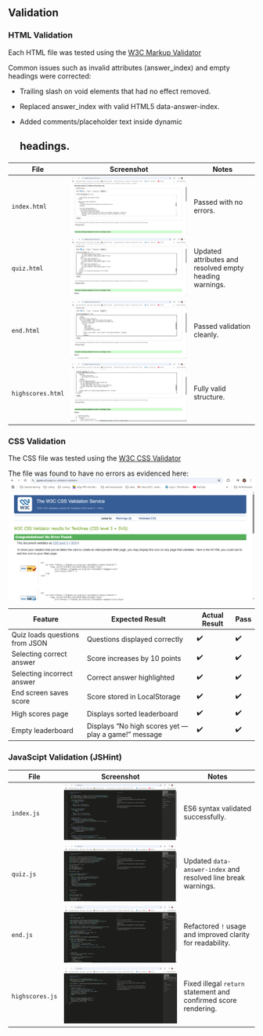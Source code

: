 ## Validation

### HTML Validation

Each HTML file was tested using the [W3C Markup Validator](https://validator.w3.org/)

Common issues such as invalid attributes (answer_index) and empty headings were corrected:

- Trailing slash on void elements that had no effect removed.

- Replaced answer_index with valid HTML5 data-answer-index.

- Added comments/placeholder text inside dynamic <h2> headings.

| File              | Screenshot                                                        | Notes                                                   |
| ----------------- | ----------------------------------------------------------------- | ------------------------------------------------------- |
| `index.html`      | ![HTML index validation](assets/testing/HTML-validator-index.png)           | Passed with no errors.                                  |
| `quiz.html`       | ![HTML quiz validation](assets/testing/HTML-validator-quiz.png)             | Updated attributes and resolved empty heading warnings. |
| `end.html`        | ![HTML end validation](assets/testing/HTML-validator-end.png)               | Passed validation cleanly.                              |
| `highscores.html` | ![HTML highscores validation](assets/testing/HTML-validator-high-scores.png) | Fully valid structure.                                  |

### CSS Validation

The CSS file was tested using the [W3C CSS Validator](https://jigsaw.w3.org/css-validator/)

The file was found to have no errors as evidenced here:
![CSS validation](assets/testing/CSS-validator-murder-who-wrote.png)

| Feature                        | Expected Result                                      | Actual Result | Pass |
| ------------------------------ | ---------------------------------------------------- | ------------- | ---- |
| Quiz loads questions from JSON | Questions displayed correctly                        | ✔️            | ✔️   |
| Selecting correct answer       | Score increases by 10 points                         | ✔️            | ✔️   |
| Selecting incorrect answer     | Correct answer highlighted                           | ✔️            | ✔️   |
| End screen saves score         | Score stored in LocalStorage                         | ✔️            | ✔️   |
| High scores page               | Displays sorted leaderboard                          | ✔️            | ✔️   |
| Empty leaderboard              | Displays “No high scores yet — play a game!” message | ✔️            | ✔️   |

### JavaScipt Validation (JSHint)

| File            | Screenshot                                                 | Notes                                                           |
| --------------- | ---------------------------------------------------------- | --------------------------------------------------------------- |
| `index.js`      | ![JSHint index](assets/testing/JS-hint-index.png)           | ES6 syntax validated successfully.                              |
| `quiz.js`       | ![JSHint quiz](assets/testing/JS-hint-quiz.png)             | Updated `data-answer-index` and resolved line break warnings.   |
| `end.js`        | ![JSHint end](assets/testing/JS-hint-end.png)               | Refactored `!` usage and improved clarity for readability.      |
| `highscores.js` | ![JSHint highscores](assets/testing/JS-hint-high-scores.png) | Fixed illegal `return` statement and confirmed score rendering. |
